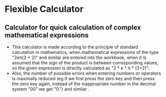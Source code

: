 # Flexible Calculator
## Calculator for quick calculation of complex mathematical expressions
 * This calculator is made according to the principle of standard calculation 
    in mathematics, when mathematical expressions of the type "2e&pi;(3 + 2)" and similar 
    are entered into the workbook, when it is assumed that the sign of the product is 
    between corresponding values, so the given expression is directly calculated 
    as "2 * e * &pi; * (3+2)".
  * Also, the number of possible errors when entering numbers or operators is maximally 
    reduced (eg if we first press the zero key and then press the zero key again, instead of 
    the inappropriate number in the decimal system "00" we get "0.") and similar .
   

